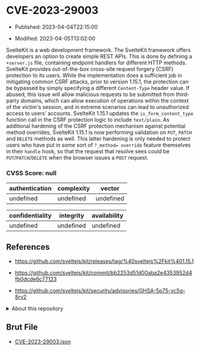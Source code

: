 # CVE-2023-29003

- Published: 2023-04-04T22:15:00

- Modified: 2023-04-05T13:02:00

SvelteKit is a web development framework. The SvelteKit framework offers developers an option to create simple REST APIs. This is done by defining a `+server.js` file, containing endpoint handlers for different HTTP methods. SvelteKit provides out-of-the-box cross-site request forgery (CSRF) protection to its users. While the implementation does a sufficient job in mitigating common CSRF attacks, prior to version 1.15.1, the protection can be bypassed by simply specifying a different `Content-Type` header value. If abused, this issue will allow malicious requests to be submitted from third-party domains, which can allow execution of operations within the context of the victim's session, and in extreme scenarios can lead to unauthorized access to users’ accounts. SvelteKit 1.15.1 updates the `is_form_content_type` function call in the CSRF protection logic to include `text/plain`. As additional hardening of the CSRF protection mechanism against potential method overrides, SvelteKit 1.15.1 is now performing validation on `PUT`, `PATCH` and `DELETE` methods as well. This latter hardening is only needed to protect users who have put in some sort of `?_method= override` feature themselves in their `handle` hook, so that the request that resolve sees could be `PUT`/`PATCH`/`DELETE` when the browser issues a `POST` request.

### CVSS Score: **null**

| authentication | complexity | vector |
| --- | --- | --- |
| undefined | undefined | undefined |

| confidentiality | integrity | availability |
| --- | --- | --- |
| undefined | undefined | undefined |

## References

* https://github.com/sveltejs/kit/releases/tag/%40sveltejs%2Fkit%401.15.1

* https://github.com/sveltejs/kit/commit/bb2253d51d00aba2e4353952d4fb0dcde6c77123

* https://github.com/sveltejs/kit/security/advisories/GHSA-5p75-vc5g-8rv2

<details>
<summary>About this repository</summary> 

  This repository is part of the project [Live Hack CVE](https://github.com/Live-Hack-CVE). Main website can be found [www.live-hack.org](https://www.live-hack.org) 
  
  Made by [Sn0wAlice](https://github.com/Sn0wAlice) for the people that care about security and need to have a feed of the latest CVEs. Hope you enjoy it, don't forget to star the repo and follow me on [Twitter](https://twitter.com/Sn0wAlice) and [Github](https://github.com/Sn0wAlice). And that is my [personnal website](https://www.alice-snow.me/)

  - [Home Page](https://github.com/Live-Hack-CVE)
  - [Framework](https://github.com/Live-Hack-CVE/cve-framework)
  - [CVE database](https://github.com/Live-Hack-CVE/full_database)
  - [Changelog](https://github.com/Live-Hack-CVE/Changelog)
</details>

## Brut File

* [CVE-2023-29003.json](https://raw.githubusercontent.com/Live-Hack-CVE/full_database/main/cves/2023/CVE-2023-29003.json)

